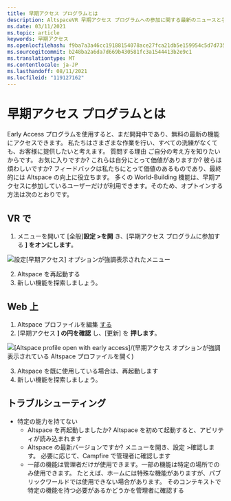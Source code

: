 ```yaml
---
title: 早期アクセス プログラムとは
description: AltspaceVR 早期アクセス プログラムへの参加に関する最新のニュースと手順を最新の情報にしてください。
ms.date: 03/11/2021
ms.topic: article
keywords: 早期アクセス
ms.openlocfilehash: f9ba7a3a46cc19188154078ace27fca21db5e159954c5d7d7356f666048d6ec9
ms.sourcegitcommit: b248ba2a6da7d669b430581fc3a1544413b2e9c1
ms.translationtype: MT
ms.contentlocale: ja-JP
ms.lasthandoff: 08/11/2021
ms.locfileid: "119127162"
---
```

# <a name="what-is-the-early-access-program"></a>早期アクセス プログラムとは

Early Access プログラムを使用すると、まだ開発中であり、無料の最新の機能にアクセスできます。 私たちはさまざまな作業を行い、すべての洗練がなくても、お客様に提供したいと考えます。 質問する理由 ご自分の考え方を知りたいからです。 お気に入りですか? これらは自分にとって価値がありますか? 彼らは煩わしいですか? フィードバックは私たちにとって価値のあるものであり、最終的には Altspace の向上に役立ちます。 多くの World-Building 機能は、早期アクセスに参加しているユーザーだけが利用できます。そのため、オプトインする方法は次のとおりです。

## <a name="in-vr"></a>VR で

1. メニューを開いて [全般]**設定 >を開** き、[早期アクセス プログラムに参加する **] をオンにします**。

![設定[早期アクセス] オプションが強調表示されたメニュー](images/early-access-img-01.png)

2. Altspace を再起動する
3. 新しい機能を探索しましょう。

## <a name="on-the-web"></a>Web 上

1. Altspace プロファイルを編集 [する](https://account.altvr.com/users/sign_in)
2. [早期アクセス **] の円を確認** し、[更新] を **押します**。

![[Altspace profile open with early access]/(早期アクセス オプションが強調表示されている Altspace プロファイルを開く)](images/early-access-img-02.png)

3. Altspace を既に使用している場合は、再起動します
4. 新しい機能を探索しましょう。

## <a name="troubleshooting"></a>トラブルシューティング

* 特定の能力を持てない
    * Altspace を再起動しましたか? Altspace を初めて起動すると、アビリティが読み込まれます
    * Altspace の最新バージョンですか? メニューを開き、設定 >確認します。 必要に応じて、Campfire で管理者に確認します
    * 一部の機能は管理者だけが使用できます。一部の機能は特定の場所でのみ使用できます。 たとえば、ホームには特殊な機能がありますが、パブリックワールドでは使用できない場合があります。 そのコンテキストで特定の機能を持つ必要があるかどうかを管理者に確認する